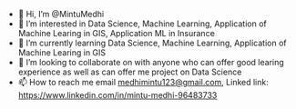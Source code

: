 - 👋 Hi, I’m @MintuMedhi
- 👀 I’m interested in Data Science, Machine Learning, Application of Machine Learing in GIS, Application ML in Insurance
- 🌱 I’m currently learning Data Science, Machine Learning, Application of Machine Learing in GIS
- 💞️ I’m looking to collaborate on with anyone who can offer good learing experience as well as can offer me project on Data Science
- 📫 How to reach me email medhimintu123@gmail.com, Linked link: https://www.linkedin.com/in/mintu-medhi-96483733

<!---
MintuMedhi/MintuMedhi is a ✨ special ✨ repository because its `README.md` (this file) appears on your GitHub profile.
You can click the Preview link to take a look at your changes.
--->

